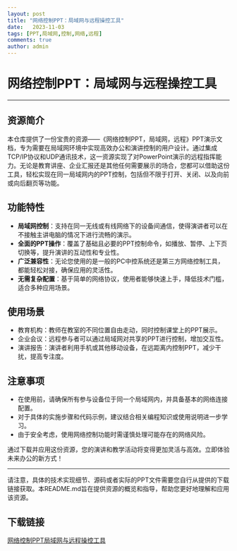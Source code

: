 ```yaml
---
layout: post
title: "网络控制PPT：局域网与远程操控工具"
date:   2023-11-03
tags: [PPT,局域网,控制,网络,远程]
comments: true
author: admin
---
```

# 网络控制PPT：局域网与远程操控工具

---

## 资源简介

本仓库提供了一份宝贵的资源——《网络控制PPT，局域网，远程》PPT演示文档，专为需要在局域网环境中实现高效办公和演讲控制的用户设计。通过集成TCP/IP协议和UDP通讯技术，这一资源实现了对PowerPoint演示的远程指挥能力。无论是教育讲座、企业汇报还是其他任何需要展示的场合，您都可以借助这份工具，轻松实现在同一局域网内的PPT控制，包括但不限于打开、关闭、以及向前或向后翻页等功能。

## 功能特性

- **局域网控制**：支持在同一无线或有线网络下的设备间通信，使得演讲者可以在不接触主讲电脑的情况下进行流畅的演示。
- **全面的PPT操作**：覆盖了基础且必要的PPT控制命令，如播放、暂停、上下页切换等，提升演讲的互动性和专业性。
- **广泛兼容性**：无论您使用的是一般的PC中控系统还是第三方网络控制工具，都能轻松对接，确保应用的灵活性。
- **无需复杂配置**：基于简单的网络协议，使用者能够快速上手，降低技术门槛，适合多种应用场景。

## 使用场景

- 教育机构：教师在教室的不同位置自由走动，同时控制课堂上的PPT展示。
- 企业会议：远程参与者可以通过局域网对共享的PPT进行控制，增加交互性。
- 演讲报告：演讲者利用手机或其他移动设备，在远距离内控制PPT，减少干扰，提高专注度。

## 注意事项

- 在使用前，请确保所有参与设备位于同一个局域网内，并具备基本的网络连接配置。
- 对于具体的实施步骤和代码示例，建议结合相关编程知识或使用说明进一步学习。
- 由于安全考虑，使用网络控制功能时需谨慎处理可能存在的网络风险。

通过下载并应用这份资源，您的演讲和教学活动将变得更加灵活与高效。立即体验未来办公的新方式！

---

请注意，具体的技术实现细节、源码或者实际的PPT文件需要您自行从提供的下载链接获取。本README.md旨在提供资源的概览和指导，帮助您更好地理解和应用该资源。

## 下载链接

[网络控制PPT局域网与远程操控工具](https://pan.quark.cn/s/b8f4d1b6d717)